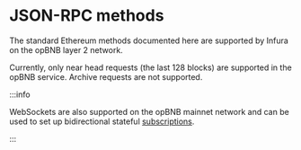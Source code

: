 
# JSON-RPC methods

The standard Ethereum methods documented here are supported by Infura on the opBNB layer 2 network.

Currently, only near head requests (the last 128 blocks) are supported in the
opBNB service. Archive requests are not supported.

:::info

WebSockets are also supported on the opBNB mainnet network and can be used to set up bidirectional stateful [subscriptions](subscription-methods/index.md).

:::
